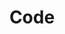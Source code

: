 ---
# This is the title of the article
title: Code
# This is the icon of the page
icon: code
# This control sidebar order
order: 1
# A page can have multiple categories
category:
  - Guide
# this page is sticky in article list
sticky: true
# this page will appear in starred articles
star: true
# You can customize footer content
footer: Footer content for test
# You can customize copyright content
copyright: No Copyright
---